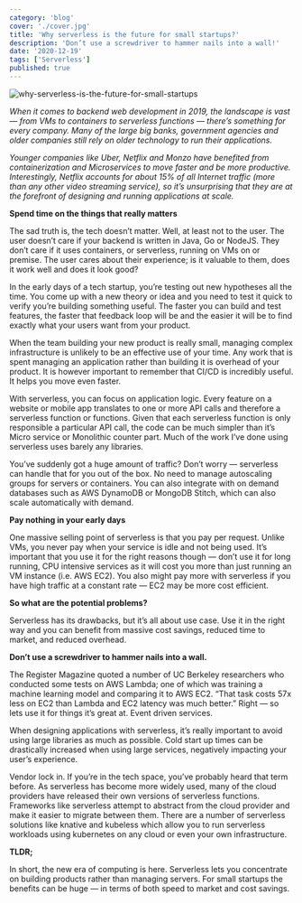 ```yaml
---
category: 'blog'
cover: './cover.jpg'
title: 'Why serverless is the future for small startups?'
description: 'Don’t use a screwdriver to hammer nails into a wall!'
date: '2020-12-19'
tags: ['Serverless']
published: true
---
```


![why-serverless-is-the-future-for-small-startups](./cover.jpg)

_When it comes to backend web development in 2019, the landscape is vast — from VMs to containers to serverless functions — there’s something for every company. Many of the large big banks, government agencies and older companies still rely on older technology to run their applications._

_Younger companies like Uber, Netflix and Monzo have benefited from containerization and Microservices to move faster and be more productive. Interestingly, Netflix accounts for about 15% of all Internet traffic (more than any other video streaming service), so it’s unsurprising that they are at the forefront of designing and running applications at scale._

**Spend time on the things that really matters**

The sad truth is, the tech doesn’t matter. Well, at least not to the user. The user doesn’t care if your backend is written in Java, Go or NodeJS. They don’t care if it uses containers, or serverless, running on VMs on or premise. The user cares about their experience; is it valuable to them, does it work well and does it look good?

In the early days of a tech startup, you’re testing out new hypotheses all the time. You come up with a new theory or idea and you need to test it quick to verify you’re building something useful. The faster you can build and test features, the faster that feedback loop will be and the easier it will be to find exactly what your users want from your product.

When the team building your new product is really small, managing complex infrastructure is unlikely to be an effective use of your time. Any work that is spent managing an application rather than building it is overhead of your product. It is however important to remember that CI/CD is incredibly useful. It helps you move even faster.

With serverless, you can focus on application logic. Every feature on a website or mobile app translates to one or more API calls and therefore a serverless function or functions. Given that each serverless function is only responsible a particular API call, the code can be much simpler than it’s Micro service or Monolithic counter part. Much of the work I’ve done using serverless uses barely any libraries.

You’ve suddenly got a huge amount of traffic? Don’t worry — serverless can handle that for you out of the box. No need to manage autoscaling groups for servers or containers. You can also integrate with on demand databases such as AWS DynamoDB or MongoDB Stitch, which can also scale automatically with demand.

**Pay nothing in your early days**

One massive selling point of serverless is that you pay per request. Unlike VMs, you never pay when your service is idle and not being used. It’s important that you use it for the right reasons though — don’t use it for long running, CPU intensive services as it will cost you more than just running an VM instance (i.e. AWS EC2). You also might pay more with serverless if you have high traffic at a constant rate — EC2 may be more cost efficient.

**So what are the potential problems?**

Serverless has its drawbacks, but it’s all about use case. Use it in the right way and you can benefit from massive cost savings, reduced time to market, and reduced overhead.

**Don’t use a screwdriver to hammer nails into a wall.**

The Register Magazine quoted a number of UC Berkeley researchers who conducted some tests on AWS Lambda; one of which was training a machine learning model and comparing it to AWS EC2. “That task costs 57x less on EC2 than Lambda and EC2 latency was much better.” Right — so lets use it for things it’s great at. Event driven services.

When designing applications with serverless, it’s really important to avoid using large libraries as much as possible. Cold start up times can be drastically increased when using large services, negatively impacting your user’s experience.

Vendor lock in. If you’re in the tech space, you’ve probably heard that term before. As serverless has become more widely used, many of the cloud providers have released their own versions of serverless functions. Frameworks like serverless attempt to abstract from the cloud provider and make it easier to migrate between them. There are a number of serverless solutions like knative and kubeless which allow you to run serverless workloads using kubernetes on any cloud or even your own infrastructure.

**TLDR;**

In short, the new era of computing is here. Serverless lets you concentrate on building products rather than managing servers. For small startups the benefits can be huge — in terms of both speed to market and cost savings.
